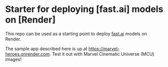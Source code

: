# Starter for deploying [fast.ai] models on [Render]

This repo can be used as a starting point to deploy [fast.ai](https://github.com/send2manoo/MarvelHereosClassification) models on Render.

The sample app described here is up at https://marvel-heroes.onrender.com. Test it out with Marvel Cinematic Universe (MCU) images!

